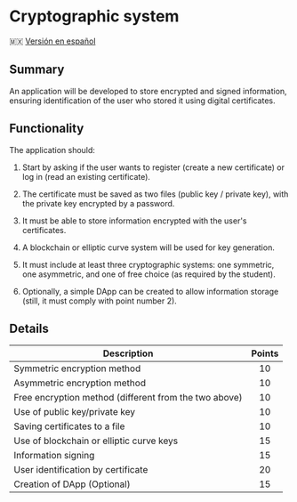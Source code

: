 # Cryptographic system

🇲🇽  [ Versión en español](/README_es.md)

## Summary

An application will be developed to store encrypted and signed information, ensuring identification of the user who stored it using digital certificates.

## Functionality

The application should:

1. Start by asking if the user wants to register (create a new certificate) or log in (read an existing certificate).

2. The certificate must be saved as two files (public key / private key), with the private key encrypted by a password.

3. It must be able to store information encrypted with the user's certificates.

4. A blockchain or elliptic curve system will be used for key generation.

5. It must include at least three cryptographic systems: one symmetric, one asymmetric, and one of free choice (as required by the student).

6. Optionally, a simple DApp can be created to allow information storage (still, it must comply with point number 2).

## Details

| Description                                           | Points |
|-------------------------------------------------------|:------:|
| Symmetric encryption method                           |   10   |
| Asymmetric encryption method                          |   10   |
| Free encryption method (different from the two above) |   10   |
| Use of public key/private key                         |   10   |
| Saving certificates to a file                         |   10   |
| Use of blockchain or elliptic curve keys              |   15   |
| Information signing                                   |   15   |
| User identification by certificate                    |   20   |
| Creation of DApp (Optional)                           |   15   |

